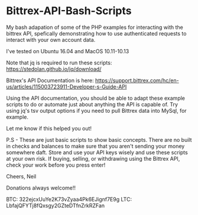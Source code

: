 # Bittrex-API-Bash-Scripts

My bash adapation of some of the PHP examples for interacting with the bittrex API, spefically demonstrating how to use authenticated requests to interact with your own account data.

I've tested on Ubuntu 16.04 and MacOS 10.11-10.13

Note that jq is required to run these scripts:  https://stedolan.github.io/jq/download/

Bittrex's API Documentation is here:  https://support.bittrex.com/hc/en-us/articles/115003723911-Developer-s-Guide-API

Using the API documentation, you should be able to adapt these example scripts to do or automate just about anything the API is capable of.  Try using jq's tsv output options if you need to pull Bittrex data into MySql, for example.

Let me know if this helped you out!  

P.S - These are just basic scripts to show basic concepts.  There are no built in checks and balances to make sure that you aren't sending your money somewhere daft.  Store and use your API keys wisely and use these scripts at your own risk.  If buying, selling, or withdrawing using the Bittrex API, check your work before you press enter!

Cheers,
Neil


Donations always welcome!!

BTC: 322ejcxUuYe2K73vZyaa4Pk6EJignf7E9g
LTC: LbfajQFYTj8fQxsgy2GZteDTfnZrkRZFan
